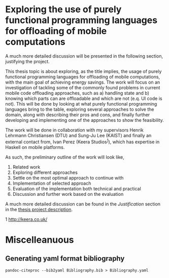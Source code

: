 # Exploring the use of purely functional programming languages for offloading of mobile computations

A much more detailed discussion will be presented in the following section, justifying the project.

This thesis topic is about exploring, as the title implies, the usage of purely functional programming languages for offloading of mobile computations, with the main goal of achieving energy savings. The work will focus on an investigation of tackling some of the commonly found problems in current mobile code offloading approaches, such as a) handling state and b) knowing which parts can are offloadable and which are not (e.q. UI code is not). This will be done by looking at what purely functional programming languages bring to the table, exploring several approaches to solve the domain, along with describing their pros and cons, and finally further developing and implementing one of the approaches to show the feasibility.

The work will be done in collaboration with my supervisors Henrik Lehrmann Christiansen (DTU) and Sung-Ju Lee (KAIST) and finally an external contact from, Ivan Perez (Keera Studios<sup>[1](#footnote1)</sup>), which has expertise in Haskell on mobile platforms.

As such, the preliminary outline of the work will look like,

1. Related work
2. Exploring different approaches
3. Settle on the most optimal approach to continue with
4. Implementation of selected approach
5. Evaluation of the implementation both technical and practical
6. Discussion and further work based on the evaluation

A much more detailed discussion can be found in the _Justification_ section in the [thesis project description](https://github.com/Tehnix/master-thesis/blob/master/Appendix/Thesis%20Project%20Description.pdf).

<a name="footnote1">1</a> http://keera.co.uk/


# Miscelleanuous

## Generating yaml format bibliography

```shell
pandoc-citeproc --bib2yaml Bibliography.bib > Bibliography.yaml
```

